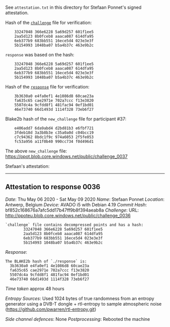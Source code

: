 See `attestation.txt` in this directory for Stefaan Ponnet's signed attestation.

Hash of the [`challenge`](https://ppot.blob.core.windows.net/public/challenge_0036) file for verification:

```
    33247048 366e6228 5a69d257 601f1ee5
    2aa5d123 8b0fceb8 aaaca087 614dfa95
    6eb377b9 683bb551 16ece5d4 023e3e3f
    5b154993 1048ba07 b5a4b37c 463e9b2c
```

`response` was based on the hash:

```
    33247048 366e6228 5a69d257 601f1ee5
    2aa5d123 8b0fceb8 aaaca087 614dfa95
    6eb377b9 683bb551 16ece5d4 023e3e3f
    5b154993 1048ba07 b5a4b37c 463e9b2c
```

Hash of the [`response`](https://ppot.blob.core.windows.net/public/response_0036_stefaan) file for verification:

```
    3b3630a0 e4fa0ef1 4e1086d8 60cae23a
    fa635c65 cae2971e 702a7ccc f13e3820
    5507dc4a 9cfdd8f1 481fac94 0ef1bd01
    46e73740 66d1493d 1114f328 73eb6f27
```

Blake2b hash of the `new_challenge` file for participant #37:

```
    e406add7 6da9abd4 d2bd81b3 e6fbf721
    3fdeb18d 3a3b8b3e c35a0a0d c04bcc19
    c7c94362 8bdc1f9c 974a6053 2f5fe053
    fc53a956 a11f0b40 990cc734 f0d496d1
```

The above `new_challenge` file: https://ppot.blob.core.windows.net/public/challenge_0037

Stefaan's attestation:
***
Attestation to response 0036
----------------------------

*Date*: Thu May 06 2020 - Sat May 09 2020
*Name*: Stefaan Ponnet
*Location*: Antwerp, Belgium
*Device*: AVADO i5 with Debian 4.19
*Commit Hash*: bf852c168676a7afc5dd17b47ff9b8f394aeab8a
*Challenge*:
URL: http://ppoteu.blob.core.windows.net/public/challenge_0036

```
`challenge` file contains decompressed points and has a hash:
        33247048 366e6228 5a69d257 601f1ee5
        2aa5d123 8b0fceb8 aaaca087 614dfa95
        6eb377b9 683bb551 16ece5d4 023e3e3f
        5b154993 1048ba07 b5a4b37c 463e9b2c
```

*Response*:
```
The BLAKE2b hash of `./response` is:
  3b3630a0 e4fa0ef1 4e1086d8 60cae23a
  fa635c65 cae2971e 702a7ccc f13e3820
  5507dc4a 9cfdd8f1 481fac94 0ef1bd01
  46e73740 66d1493d 1114f328 73eb6f27
```

*Time taken* 
approx 48 hours

*Entropy Sources*:
Used 1024 bytes of true randomness from an entropy generator using a DVB-T dongle + rtl-entropy to sample atmospheric noise 
(https://github.com/pwarren/rtl-entropy.git)

*Side channel defences*: None
*Postprocessing*: 
Rebooted the machine




